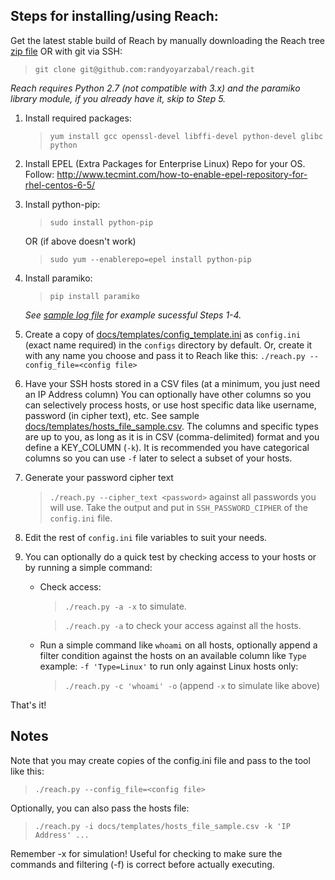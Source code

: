 Steps for installing/using Reach:
--------------------------------

Get the latest stable build of Reach by manually downloading the Reach tree 
[zip file](https://github.com/randyoyarzabal/reach/archive/v1.0.2.zip) OR with git via SSH:

> `git clone git@github.com:randyoyarzabal/reach.git`

*Reach requires Python 2.7 (not compatible with 3.x) and the paramiko library module, if you already have it, skip to Step 5.*

1. Install required packages: 

    >`yum install gcc openssl-devel libffi-devel python-devel glibc python`
    
2. Install EPEL (Extra Packages for Enterprise Linux) Repo for your OS.  
Follow: http://www.tecmint.com/how-to-enable-epel-repository-for-rhel-centos-6-5/
    
3. Install python-pip:

    >`sudo install python-pip` 
    
    OR (if above doesn't work) 
    
    >`sudo yum --enablerepo=epel install python-pip`
    
4. Install paramiko:

    >`pip install paramiko`

    *See [sample log file](sample_install_log.txt) for example sucessful Steps 1-4.*

5. Create a copy of [docs/templates/config_template.ini](../templates/config_template.ini) 
as `config.ini` (exact name required) in the `configs` directory by default. Or, create it with any name you choose 
and pass it to Reach like this: `./reach.py --config_file=<config file>`

5. Have your SSH hosts stored in a CSV files (at a minimum, you just need an IP Address column) 
You can optionally have other columns so you can selectively process hosts, or use host specific 
data like username, password (in cipher text), etc.  See sample [docs/templates/hosts_file_sample.csv](../templates/hosts_file_sample.csv).  The columns and 
specific types are up to you, as long as it is in CSV (comma-delimited) format and you define a KEY_COLUMN (`-k`).
It is recommended you have categorical columns so you can use `-f` later to select a subset of your hosts. 

6. Generate your password cipher text

    >`./reach.py --cipher_text <password>` against all passwords you will use.  Take the output and put 
    in `SSH_PASSWORD_CIPHER` of the `config.ini` file.

7. Edit the rest of `config.ini` file variables to suit your needs.

8. You can optionally do a quick test by checking access to your hosts or by running a simple command:

    - Check access:
        > `./reach.py -a -x` to simulate.

        > `./reach.py -a` to check your access against all the hosts.

    - Run a simple command like `whoami` on all hosts, optionally append a filter condition against the hosts on 
        an available column like `Type` example: `-f 'Type=Linux'` to run only against Linux hosts only:

        > `./reach.py -c 'whoami' -o` (append `-x` to simulate like above)

That's it!

Notes
-------

Note that you may create copies of the config.ini file and pass to the tool like this:

   >`./reach.py --config_file=<config file>`

Optionally, you can also pass the hosts file:

   >`./reach.py -i docs/templates/hosts_file_sample.csv -k 'IP Address' ...`


Remember -x for simulation!  Useful for checking to make sure the commands and filtering (-f)
  is correct before actually executing.
